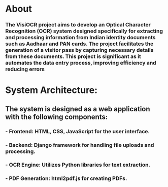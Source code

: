 # About
### The VisiOCR project aims to develop an Optical Character Recognition (OCR) system designed specifically for extracting and processing information from Indian identity documents such as Aadhaar and PAN cards. The project facilitates the generation of a visitor pass by capturing necessary details from these documents. This project is significant as it automates the data entry process, improving efficiency and reducing errors
# System Architecture: 
## The system is designed as a web application with the following components:
###  - Frontend: HTML, CSS, JavaScript for the user interface.
###  - Backend: Django framework for handling file uploads and processing.
###  - OCR Engine:  Utilizes Python libraries for text extraction.
###  - PDF Generation: html2pdf.js for creating PDFs.
